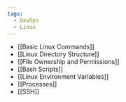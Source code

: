 ```yaml
---
tags:
  - DevOps
  - Linux
---
```

- [[Basic Linux Commands]]
- [[Linux Directory Structure]]
- [[File Ownership and Permissions]]
- [[Bash Scripts]]
- [[Linux Environment Variables]]
- [[Processes]]
- [[SSH]]